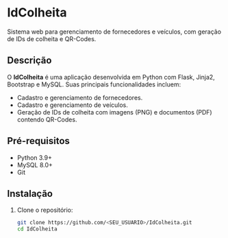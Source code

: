 # IdColheita

Sistema web para gerenciamento de fornecedores e veículos, com geração de IDs de colheita e QR-Codes.

## Descrição

O **IdColheita** é uma aplicação desenvolvida em Python com Flask, Jinja2, Bootstrap e MySQL. Suas principais funcionalidades incluem:

- Cadastro e gerenciamento de fornecedores.
- Cadastro e gerenciamento de veículos.
- Geração de IDs de colheita com imagens (PNG) e documentos (PDF) contendo QR-Codes.

## Pré-requisitos

- Python 3.9+
- MySQL 8.0+
- Git

## Instalação

1. Clone o repositório:
   ```bash
   git clone https://github.com/<SEU_USUARIO>/IdColheita.git
   cd IdColheita